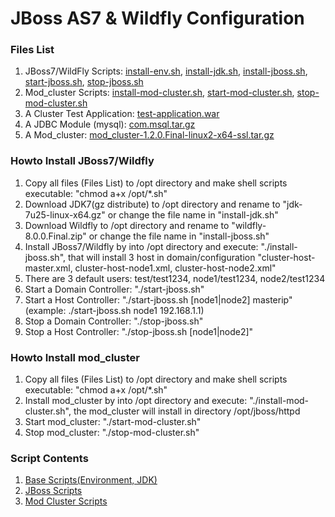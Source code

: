 JBoss AS7 & Wildfly Configuration
====

### Files List

1. JBoss7/WildFly Scripts: [install-env.sh](jboss7-wildfly/scripts/install-env.sh), [install-jdk.sh](jboss7-wildfly/scripts/install-jdk.sh), [install-jboss.sh](jboss7-wildfly/scripts/install-jboss.sh), [start-jboss.sh](jboss7-wildfly/scripts/start-jboss.sh), [stop-jboss.sh](jboss7-wildfly/scripts/stop-jboss.sh)
2. Mod_cluster Scripts: [install-mod-cluster.sh](jboss7-wildfly/scripts/install-mod-cluster.sh), [start-mod-cluster.sh](jboss7-wildfly/scripts/start-mod-cluster.sh), [stop-mod-cluster.sh](jboss7-wildfly/scripts/stop-mod-cluster.sh)
3. A Cluster Test Application: [test-application.war](jboss7-wildfly/scripts/test-application.war)
4. A JDBC Module (mysql): [com.msql.tar.gz](jboss7-wildfly/scripts/com.msql.tar.gz)
5. A Mod_cluster: [mod_cluster-1.2.0.Final-linux2-x64-ssl.tar.gz](jboss7-wildfly/scripts/mod_cluster-1.2.0.Final-linux2-x64-ssl.tar.gz)

### Howto Install JBoss7/Wildfly

1. Copy all files (Files List) to /opt directory and make shell scripts executable: "chmod a+x /opt/*.sh"
2. Download JDK7(gz distribute) to /opt directory and rename to "jdk-7u25-linux-x64.gz" or change the file name in "install-jdk.sh"
3. Download Wildfly to /opt directory and rename to "wildfly-8.0.0.Final.zip" or change the file name in "install-jboss.sh"
4. Install JBoss7/Wildfly by into /opt directory and execute: "./install-jboss.sh", that will install 3 host in domain/configuration "cluster-host-master.xml, cluster-host-node1.xml, cluster-host-node2.xml"
5. There are 3 default users: test/test1234, node1/test1234, node2/test1234
6. Start a Domain Controller: "./start-jboss.sh"
7. Start a Host Controller: "./start-jboss.sh [node1|node2] masterip" (example: ./start-jboss.sh node1 192.168.1.1)
8. Stop a Domain Controller: "./stop-jboss.sh"
9. Stop a Host Controller: "./stop-jboss.sh [node1|node2]"

### Howto Install mod_cluster

1. Copy all files (Files List) to /opt directory and make shell scripts executable: "chmod a+x /opt/*.sh"
2. Install mod_cluster by into /opt directory and execute: "./install-mod-cluster.sh", the mod_cluster will install in directory /opt/jboss/httpd
3. Start mod_cluster: "./start-mod-cluster.sh"
4. Stop mod_cluster: "./stop-mod-cluster.sh"

### Script Contents

1. [Base Scripts(Environment, JDK)](?md=jboss7-wildfly/base-scripts.md)
2. [JBoss Scripts](?md=jboss7-wildfly/jboss-scripts.md)
3. [Mod Cluster Scripts](?md=jboss7-wildfly/mod-cluster-scripts.md)